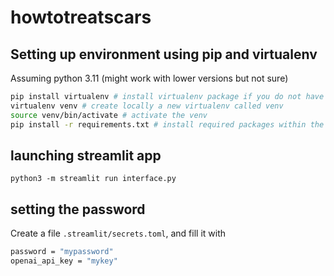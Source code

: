 # howtotreatscars

## Setting up environment using pip and virtualenv
Assuming python 3.11 (might work with lower versions but not sure)
```bash
pip install virtualenv # install virtualenv package if you do not have it already
virtualenv venv # create locally a new virtualenv called venv
source venv/bin/activate # activate the venv
pip install -r requirements.txt # install required packages within the venv
```


## launching streamlit app
`python3 -m streamlit run interface.py`

## setting the password
Create a file `.streamlit/secrets.toml`, and fill it with
```bash
password = "mypassword"
openai_api_key = "mykey"
```